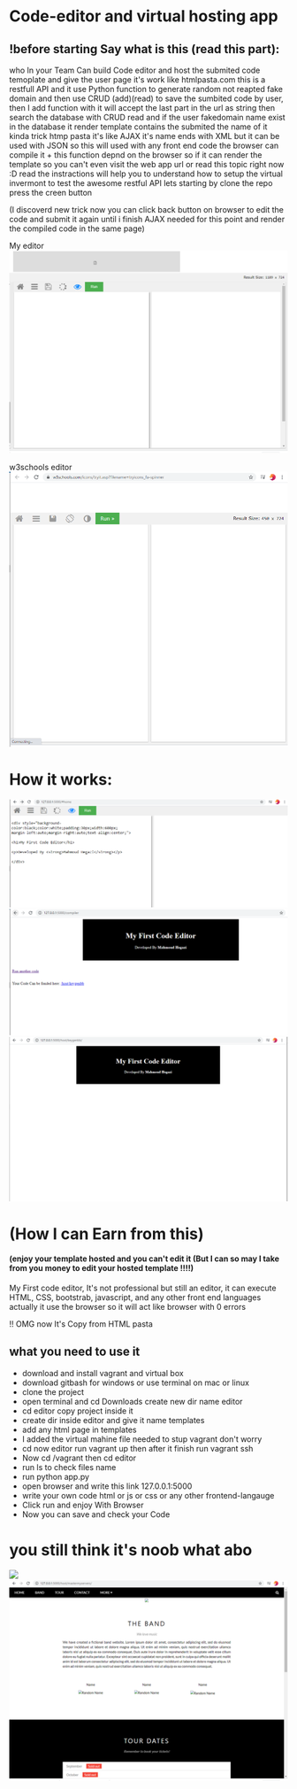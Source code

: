 # Code-editor and virtual hosting app

## !before starting Say what is this (read this part):
who In your Team Can build Code editor and host the submited code temoplate and give the user page it's work like htmlpasta.com
this is a restfull API and it use Python function to generate random not reapted fake domain and then
use CRUD (add)(read) to save the sumbited code by user, then I add function with <string var> 
it will accept the last part in the url as string then search the database with CRUD read and 
if the user fakedomain name exist in the database it render template contains the submited
the name of it kinda trick htmp pasta it's like AJAX it's name ends with XML but it can be used with JSON
 so this will used with any front end code the browser can compile it + this function depnd on the browser
  so if it can render the template so you can't even visit the web app url or read this topic right now :D
  read the instractions will help you to understand how to setup the virtual invermont to test the awesome
  restful API lets starting by clone the repo press the creen button 
 
 (I discoverd new trick now you can click back button on browser to edit the code and submit it again until i finish AJAX needed 
 for this point and render the compiled code in the same page)
 
 
 

My editor
<img src="myeditorr.PNG">

w3schools editor
<img src="w3schools_editor.PNG">



# How it works:
<img src="myapp0.PNG">
<img src="Myapp1.PNG">
<img src="enjoy_host.PNG">

# (How I can Earn from this)
#### (enjoy your template hosted and you can't edit it (But I can so may I take from you money to edit your hosted template !!!!)




My First code editor, It's not professional but still an editor, it can execute HTML, CSS, bootstrab, javascript, and any other front end languages actually it use the browser so it will act like browser with 0 errors


!! OMG now It's Copy from HTML pasta 

## what you need to use it
*  download and install vagrant and virtual box
*  download gitbash for windows or use terminal on mac or linux
*  clone the project
*  open terminal and cd Downloads create new dir name editor
*  cd editor copy project inside it
*  create dir inside editor and give it name templates
*  add any html page in templates 
*  I added the virtual mahine file needed to stup vagrant don't worry
*  cd now editor run vagrant up then after it finish run vagrant ssh
*  Now cd /vagrant  then cd editor
*  run ls to check files name 
*  run python app.py
*  open browser and write this link 127.0.0.1:5000
*  write your own code html or js or css or any other frontend-langauge 
*  Click run and enjoy With Browser
*  Now you can save and check your Code


# you still think it's noob what abo
<img src="orlik0.PNG">
<img src="orlik1.PNG">


